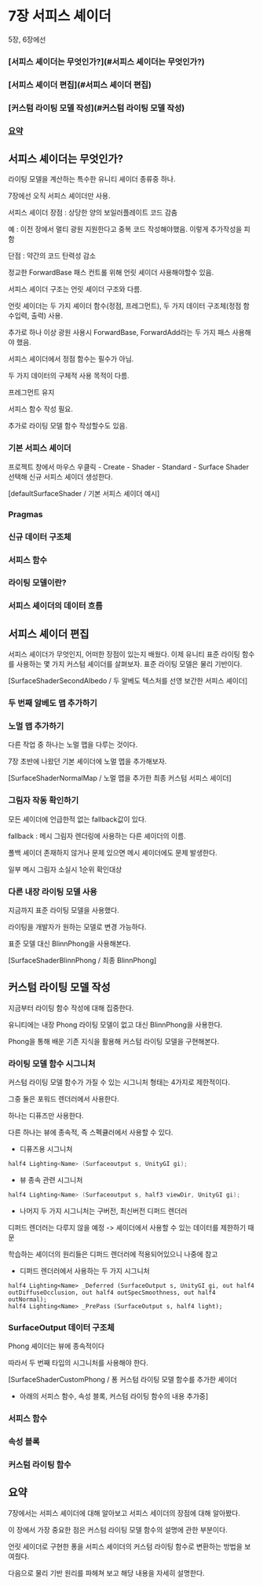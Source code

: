 # 7장 서피스 셰이더

5장, 6장에선 



### [서피스 셰이더는 무엇인가?](#서피스 셰이더는 무엇인가?)

### [서피스 셰이더 편집](#서피스 셰이더 편집)

### [커스텀 라이팅 모델 작성](#커스텀 라이팅 모델 작성)

### [요약](#요약)



## 서피스 셰이더는 무엇인가?

라이팅 모델을 계산하는 특수한 유니티 셰이더 종류중 하나.

7장에선 오직 서피스 셰이더만 사용.

서피스 셰이더 장점 : 상당한 양의 보일러플레이트 코드 감춤

예 : 이전 장에서 멀티 광원 지원한다고 중복 코드 작성해야했음. 이렇게 추가작성을 피함

단점 : 약간의 코드 탄력성 감소

정교한 ForwardBase 패스 컨트롤 위해 언릿 셰이더 사용해야할수 있음.



서피스 셰이더 구조는 언릿 셰이더 구조와 다름.

언릿 셰이더는 두 가지 셰이더 함수(정점, 프레그먼트), 두 가지 데이터 구조체(정점 함수입력, 출력) 사용.

추가로 하나 이상 광원 사용시 ForwardBase, ForwardAdd라는 두 가지 패스 사용해야 했음.



서피스 셰이더에서 정점 함수는 필수가 아님.

두 가지 데이터의 구체적 사용 목적이 다름.

프레그먼트 유지

서피스 함수 작성 필요.

추가로 라이팅 모델 함수 작성할수도 있음.



### 기본 서피스 셰이더

프로젝트 창에서 마우스 우클릭 - Create - Shader - Standard - Surface Shader 선택해 신규 서피스 셰이더 생성한다.

[defaultSurfaceShader / 기본 서피스 셰이더 예시]



### Pragmas

### 신규 데이터 구조체

### 서피스 함수

### 라이팅 모델이란?

### 서피스 셰이더의 데이터 흐름



## 서피스 셰이더 편집

서피스 셰이더가 무엇인지, 어떠한 장점이 있는지 배웠다. 이제 유니티 표준 라이팅 함수를 사용하는 몇 가지 커스텀 셰이더를 살펴보자. 표준 라이팅 모델은 물리 기반이다.

[SurfaceShaderSecondAlbedo / 두 알베도 텍스처를 선영 보간한 서피스 셰이더]



### 두 번째 알베도 맵 추가하기

### 노멀 맵 추가하기

다른 작업 중 하나는 노멀 맵을 다루는 것이다.

7장 초반에 나왔던 기본 셰이더에 노멀 맵을 추가해보자.

[SurfaceShaderNormalMap / 노멀 맵을 추가한 최종 커스텀 서피스 셰이더]



### 그림자 작동 확인하기

모든 셰이더에 언급한적 없는 fallback값이 있다.

fallback : 메시 그림자 렌더링에 사용하는 다른 셰이더의 이름.

폴백 셰이더 존재하지 않거나 문제 있으면 메시 셰이더에도 문제 발생한다.

일부 메시 그림자 소실시 1순위 확인대상



### 다른 내장 라이팅 모델 사용

지금까지 표준 라이팅 모델을 사용했다.

라이팅을 개발자가 원하는 모델로 변경 가능하다.

표준 모델 대신 BlinnPhong을 사용해본다.

[SurfaceShaderBlinnPhong / 최종 BlinnPhong]



## 커스텀 라이팅 모델 작성

지금부터 라이팅 함수 작성에 대해 집중한다.

유니티에는 내장 Phong 라이팅 모델이 없고 대신 BlinnPhong을 사용한다.

Phong을 통해 배운 기존 지식을 활용해 커스텀 라이팅 모델을 구현해본다.



### 라이팅 모델 함수 시그니처

커스텀 라이팅 모델 함수가 가질 수 있는 시그니처 형태는 4가지로 제한적이다.

그중 둘은 포워드 렌더러에서 사용한다.

하나는 디퓨즈만 사용한다.

다른 하나는 뷰에 종속적, 즉 스펙큘러에서 사용할 수 있다.



- 디퓨즈용 시그니처

```C#
half4 Lighting<Name> (Surfaceoutput s, UnityGI gi);
```

- 뷰 종속 관련 시그니처

```C#
half4 Lighting<Name> (Surfaceoutput s, half3 viewDir, UnityGI gi);
```

- 나머지 두 가지 시그니처는 구버전, 최신버전 디퍼드 렌더러

디퍼드 렌더러는 다루지 않을 예정 -> 셰이더에서 사용할 수 있는 데이터를 제한하기 때문

학습하는 셰이더의 원리들은 디퍼드 렌더러에 적용되어있으니 나중에 참고

- 디퍼드 렌더러에서 사용하는 두 가지 시그니처

```
half4 Lighting<Name> _Deferred (SurfaceOutput s, UnityGI gi, out half4
outDiffuseOcclusion, out half4 outSpecSmoothness, out half4 outNormal);
half4 Lighting<Name> _PrePass (SurfaceOutput s, half4 light);
```



### SurfaceOutput 데이터 구조체

Phong 셰이더는 뷰에 종속적이다

따라서 두 번째 타입의 시그니처를 사용해야 한다.

[SurfaceShaderCustomPhong / 퐁 커스텀 라이팅 모델 함수를 추가한 셰이더

- 아래의 서피스 함수, 속성 블록, 커스텀 라이팅 함수의 내용 추가중]



### 서피스 함수

### 속성 블록

### 커스텀 라이팅 함수



## 요약

7장에서는 서피스 셰이더에 대해 알아보고 서피스 세이더의 장점에 대해 알아봤다.

이 장에서 가장 중요한 점은 커스텀 라이팅 모델 함수의 설명에 관한 부분이다.

언릿 세이더로 구현한 퐁을 서피스 셰이더의 커스텀 라이팅 함수로 변환하는 방법을 보여줬다.

다음으로 물리 기반 원리를 파헤쳐 보고 해당 내용을 자세히 설명한다.